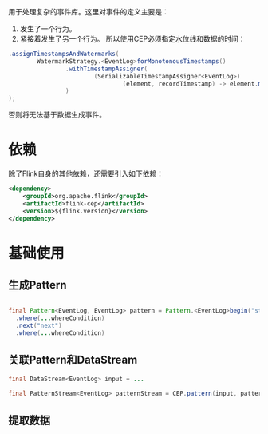 用于处理复杂的事件库。这里对事件的定义主要是：
1. 发生了一个行为。
2. 紧接着发生了另一个行为。
所以使用CEP必须指定水位线和数据的时间：
```java
.assignTimestampsAndWatermarks(  
        WatermarkStrategy.<EventLog>forMonotonousTimestamps()  
                .withTimestampAssigner(  
                        (SerializableTimestampAssigner<EventLog>)  
                                (element, recordTimestamp) -> element.mills()  
                )  
);
```

否则将无法基于数据生成事件。


# 依赖
除了Flink自身的其他依赖，还需要引入如下依赖：
```xml
<dependency>  
    <groupId>org.apache.flink</groupId>  
    <artifactId>flink-cep</artifactId>  
    <version>${flink.version}</version>  
</dependency>
```

# 基础使用
## 生成Pattern

```java

final Pattern<EventLog, EventLog> pattern = Pattern.<EventLog>begin("start")
  .where(...whereCondition)
  .next("next")
  .where(...whereCondition)

```

## 关联Pattern和DataStream
```java
final DataStream<EventLog> input = ...

final PatternStream<EventLog> patternStream = CEP.pattern(input, pattern);
```

## 提取数据
